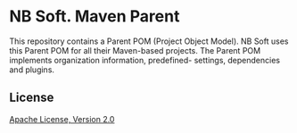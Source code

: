 # NB Soft. Maven Parent

This repository contains a Parent POM (Project Object Model).
NB Soft uses this Parent POM for all their Maven-based projects.
The Parent POM implements organization information, predefined- settings, dependencies and plugins.

## License

[Apache License, Version 2.0](http://www.apache.org/licenses/LICENSE-2.0.txt)

